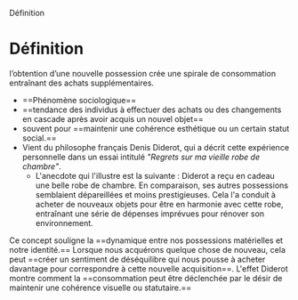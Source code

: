 Définition

# Définition

l’obtention d’une nouvelle possession crée une spirale de consommation entraînant des achats supplémentaires.

- ==Phénomène sociologique==
- ==tendance des individus à effectuer des achats ou des changements en cascade après avoir acquis un nouvel objet==
- souvent pour ==maintenir une cohérence esthétique ou un certain statut social.==
- Vient du philosophe français Denis Diderot, qui a décrit cette expérience personnelle dans un essai intitulé _"Regrets sur ma vieille robe de chambre"_.
    - L'anecdote qui l'illustre est la suivante : Diderot a reçu en cadeau une belle robe de chambre. En comparaison, ses autres possessions semblaient dépareillées et moins prestigieuses. Cela l'a conduit à acheter de nouveaux objets pour être en harmonie avec cette robe, entraînant une série de dépenses imprévues pour rénover son environnement.

Ce concept souligne la ==dynamique entre nos possessions matérielles et notre identité.== Lorsque nous acquérons quelque chose de nouveau, cela peut ==créer un sentiment de déséquilibre qui nous pousse à acheter davantage pour correspondre à cette nouvelle acquisition==. L'effet Diderot montre comment la ==consommation peut être déclenchée par le désir de maintenir une cohérence visuelle ou statutaire.==